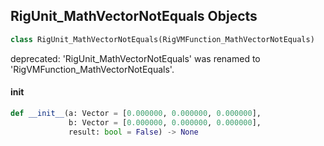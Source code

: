 ## RigUnit_MathVectorNotEquals Objects

```python
class RigUnit_MathVectorNotEquals(RigVMFunction_MathVectorNotEquals)
```

deprecated: 'RigUnit_MathVectorNotEquals' was renamed to 'RigVMFunction_MathVectorNotEquals'.

<a id="unreal.RigUnit_MathVectorNotEquals.__init__"></a>

#### __init__

```python
def __init__(a: Vector = [0.000000, 0.000000, 0.000000],
             b: Vector = [0.000000, 0.000000, 0.000000],
             result: bool = False) -> None
```

<a id="unreal.RigVMFunction_MathVectorIsNearlyZero"></a>